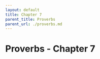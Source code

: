 ```yaml
---
layout: default
title: Chapter 7
parent_title: Proverbs
parent_url: ./proverbs.md
---
```


# Proverbs - Chapter 7
